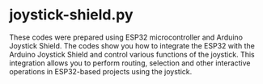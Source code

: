 # joystick-shield.py
These codes were prepared using ESP32 microcontroller and Arduino Joystick Shield. The codes show you how to integrate the ESP32 with the Arduino Joystick Shield and control various functions of the joystick. This integration allows you to perform routing, selection and other interactive operations in ESP32-based projects using the joystick.
